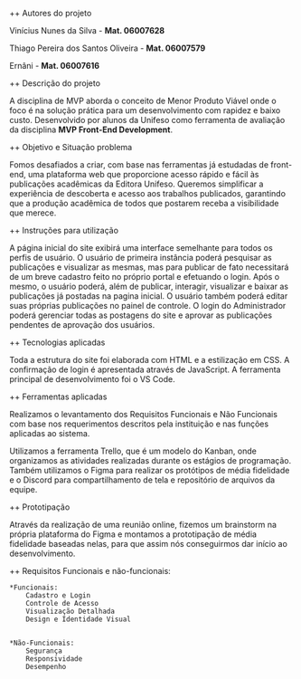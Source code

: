 ++ Autores do projeto

Vinícius Nunes da Silva - **Mat. 06007628**

Thiago Pereira dos Santos Oliveira - **Mat. 06007579**

Ernâni - **Mat. 06007616**

++ Descrição do projeto

A disciplina de MVP aborda o conceito de Menor Produto Viável onde o foco é na solução prática para um desenvolvimento com rapidez e baixo custo. Desenvolvido por alunos da Unifeso como ferramenta de avaliação da disciplina **MVP Front-End Development**.

++ Objetivo e Situação problema

Fomos desafiados a criar, com base nas ferramentas já estudadas de front-end, uma plataforma web que proporcione acesso rápido e fácil às publicações acadêmicas da Editora Unifeso. Queremos simplificar a experiência de descoberta e acesso aos trabalhos publicados, garantindo que a produção acadêmica de todos que postarem receba a visibilidade que merece.

++ Instruções para utilização

A página inicial do site exibirá uma interface semelhante para todos os perfis de usuário. O usuário de primeira instância poderá pesquisar as publicações e visualizar as mesmas, mas para publicar de fato necessitará de um breve cadastro feito no próprio portal e efetuando o login. Após o mesmo, o usuário poderá, além de publicar, interagir, visualizar e baixar as publicações já postadas na pagina inicial. O usuário também poderá editar suas próprias publicações no painel de controle. O login do Administrador poderá gerenciar todas as postagens do site e aprovar as publicações pendentes de aprovação dos usuários.

++ Tecnologias aplicadas

Toda a estrutura do site foi elaborada com HTML e a estilização em CSS. A confirmação de login é apresentada através de JavaScript. A ferramenta principal de desenvolvimento foi o VS Code.

++ Ferramentas aplicadas

Realizamos o levantamento dos Requisitos Funcionais e Não Funcionais com base nos requerimentos descritos pela instituição e nas funções aplicadas ao sistema.

Utilizamos a ferramenta Trello, que é um modelo do Kanban, onde organizamos as atividades realizadas durante os estágios de programação. Também utilizamos o Figma para realizar os protótipos de média fidelidade e o Discord para compartilhamento de tela e repositório de arquivos da equipe.

++ Prototipação

Através da realização de uma reunião online, fizemos um brainstorm na própria plataforma do Figma e montamos a prototipação de média fidelidade baseadas nelas, para que assim nós conseguirmos dar início ao desenvolvimento.

++  Requisitos Funcionais e não-funcionais:
	
	*Funcionais:
		Cadastro e Login
		Controle de Acesso
		Visualização Detalhada
		Design e Identidade Visual


	*Não-Funcionais:
		Segurança
		Responsividade
		Desempenho